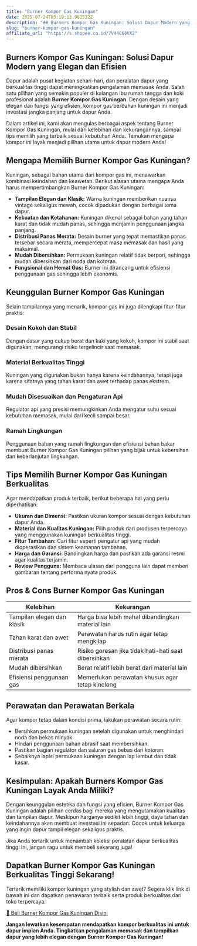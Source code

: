 ```yaml
---
title: "Burner Kompor Gas Kuningan"
date: 2025-07-24T05:19:13.982532Z
description: "## Burners Kompor Gas Kuningan: Solusi Dapur Modern yang Elegan dan Efisien..."
slug: "burner-kompor-gas-kuningan"
affiliate_url: "https://s.shopee.co.id/7V44C68VX2"
---
```

## Burners Kompor Gas Kuningan: Solusi Dapur Modern yang Elegan dan Efisien

Dapur adalah pusat kegiatan sehari-hari, dan peralatan dapur yang berkualitas tinggi dapat meningkatkan pengalaman memasak Anda. Salah satu pilihan yang semakin populer di kalangan ibu rumah tangga dan koki profesional adalah **Burner Kompor Gas Kuningan**. Dengan desain yang elegan dan fungsi yang efisien, kompor gas berbahan kuningan ini menjadi investasi jangka panjang untuk dapur Anda.

Dalam artikel ini, kami akan mengulas berbagai aspek tentang Burner Kompor Gas Kuningan, mulai dari kelebihan dan kekurangannya, sampai tips memilih yang terbaik sesuai kebutuhan Anda. Temukan mengapa kompor ini layak menjadi pilihan utama untuk dapur modern Anda!

## Mengapa Memilih Burner Kompor Gas Kuningan?

Kuningan, sebagai bahan utama dari kompor gas ini, menawarkan kombinasi keindahan dan keawetan. Berikut alasan utama mengapa Anda harus mempertimbangkan Burner Kompor Gas Kuningan:

- **Tampilan Elegan dan Klasik:** Warna kuningan memberikan nuansa vintage sekaligus mewah, cocok dipadukan dengan berbagai tema dapur.
- **Kekuatan dan Ketahanan:** Kuningan dikenal sebagai bahan yang tahan karat dan tidak mudah panas, sehingga menjamin penggunaan jangka panjang.
- **Distribusi Panas Merata:** Desain burner yang tepat memastikan panas tersebar secara merata, mempercepat masa memasak dan hasil yang maksimal.
- **Mudah Dibersihkan:** Permukaan kuningan relatif tidak berpori, sehingga mudah dibersihkan dari noda dan kotoran.
- **Fungsional dan Hemat Gas:** Burner ini dirancang untuk efisiensi penggunaan gas sehingga lebih ekonomis.

## Keunggulan Burner Kompor Gas Kuningan

Selain tampilannya yang menarik, kompor gas ini juga dilengkapi fitur-fitur praktis:

### Desain Kokoh dan Stabil

Dengan dasar yang cukup berat dan kaki yang kokoh, kompor ini stabil saat digunakan, mengurangi risiko tergelincir saat memasak.

### Material Berkualitas Tinggi

Kuningan yang digunakan bukan hanya karena keindahannya, tetapi juga karena sifatnya yang tahan karat dan awet terhadap panas ekstrem.

### Mudah Disesuaikan dan Pengaturan Api

Regulator api yang presisi memungkinkan Anda mengatur suhu sesuai kebutuhan memasak, mulai dari kecil sampai besar.

### Ramah Lingkungan

Penggunaan bahan yang ramah lingkungan dan efisiensi bahan bakar membuat Burner Kompor Gas Kuningan pilihan yang bijak untuk kebersihan dan keberlanjutan lingkungan.

## Tips Memilih Burner Kompor Gas Kuningan Berkualitas

Agar mendapatkan produk terbaik, berikut beberapa hal yang perlu diperhatikan:

- **Ukuran dan Dimensi:** Pastikan ukuran kompor sesuai dengan kebutuhan dapur Anda.
- **Material dan Kualitas Kuningan:** Pilih produk dari produsen terpercaya yang menggunakan kuningan berkualitas tinggi.
- **Fitur Tambahan:** Cari fitur seperti pengatur api yang mudah dioperasikan dan sistem keamanan tambahan.
- **Harga dan Garansi:** Bandingkan harga dan pastikan ada garansi resmi agar kualitas terjamin.
- **Review Pengguna:** Membaca ulasan dari pengguna lain dapat memberi gambaran tentang performa nyata produk.

## Pros & Cons Burner Kompor Gas Kuningan

| Kelebihan | Kekurangan |
| --- | --- |
| Tampilan elegan dan klasik | Harga bisa lebih mahal dibandingkan material lain |
| Tahan karat dan awet | Perawatan harus rutin agar tetap mengkilap |
| Distribusi panas merata | Risiko goresan jika tidak hati-hati saat dibersihkan |
| Mudah dibersihkan | Berat relatif lebih berat dari material lain |
| Efisiensi penggunaan gas | Memerlukan perawatan khusus agar tetap kinclong |

## Perawatan dan Perawatan Berkala

Agar kompor tetap dalam kondisi prima, lakukan perawatan secara rutin:

- Bersihkan permukaan kuningan setelah digunakan untuk menghindari noda dan bekas minyak.
- Hindari penggunaan bahan abrasif saat membersihkan.
- Pastikan bagian regulator dan saluran gas bebas dari kotoran.
- Sebaiknya lapisi permukaan kuningan dengan lap lembut dan tidak kasar.

## Kesimpulan: Apakah Burners Kompor Gas Kuningan Layak Anda Miliki?

Dengan keunggulan estetika dan fungsi yang efisien, Burner Kompor Gas Kuningan adalah pilihan cerdas bagi mereka yang mengutamakan kualitas dan tampilan dapur. Meskipun harganya sedikit lebih tinggi, daya tahan dan keindahannya akan membuat investasi ini sepadan. Cocok untuk keluarga yang ingin dapur tampil elegan sekaligus praktis.

Jika Anda tertarik untuk menambah koleksi peralatan dapur berkualitas tinggi ini, jangan ragu untuk membeli sekarang juga!

## Dapatkan Burner Kompor Gas Kuningan Berkualitas Tinggi Sekarang!

Tertarik memiliki kompor kuningan yang stylish dan awet? Segera klik link di bawah ini dan dapatkan penawaran terbaik serta produk berkualitas dari toko terpercaya:

[🛒 Beli Burner Kompor Gas Kuningan Disini](https://s.shopee.co.id/7V44C68VX2)

**Jangan lewatkan kesempatan mendapatkan kompor berkualitas ini untuk dapur impian Anda. Tingkatkan pengalaman memasak dan tampilkan dapur yang lebih elegan dengan Burner Kompor Gas Kuningan!**